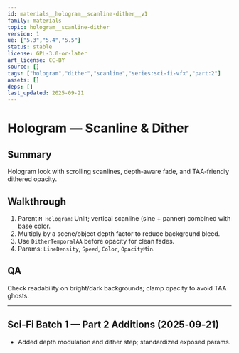 ```yaml
---
id: materials__hologram__scanline-dither__v1
family: materials
topic: hologram__scanline-dither
version: 1
ue: ["5.3","5.4","5.5"]
status: stable
license: GPL-3.0-or-later
art_license: CC-BY
source: []
tags: ["hologram","dither","scanline","series:sci-fi-vfx","part:2"]
assets: []
deps: []
last_updated: 2025-09-21
---
```



# Hologram — Scanline & Dither


## Summary
Hologram look with scrolling scanlines, depth‑aware fade, and TAA‑friendly dithered opacity.


## Walkthrough
1. Parent `M_Hologram`: Unlit; vertical scanline (sine + panner) combined with base color.
2. Multiply by a scene/object depth factor to reduce background bleed.
3. Use `DitherTemporalAA` before opacity for clean fades.
4. Params: `LineDensity`, `Speed`, `Color`, `OpacityMin`.


## QA
Check readability on bright/dark backgrounds; clamp opacity to avoid TAA ghosts.


---
## Sci‑Fi Batch 1 — Part 2 Additions (2025‑09‑21)
- Added depth modulation and dither step; standardized exposed params.